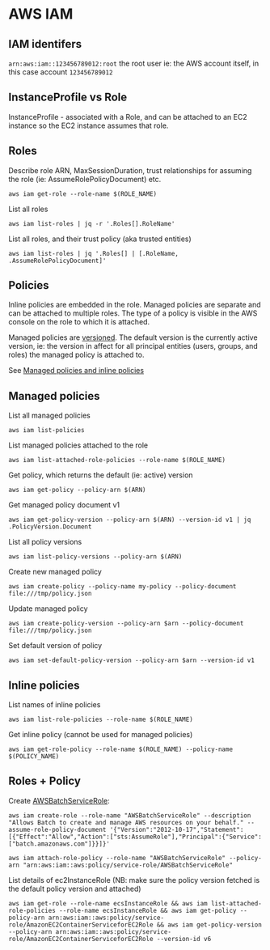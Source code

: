 # AWS IAM

## IAM identifers

`arn:aws:iam::123456789012:root` the root user ie: the AWS account itself, in this case account `123456789012`

## InstanceProfile vs Role

InstanceProfile - associated with a Role, and can be attached to an EC2 instance so the EC2 instance assumes that role.

## Roles

Describe role ARN, MaxSessionDuration, trust relationships for assuming the role (ie: AssumeRolePolicyDocument) etc.

```
aws iam get-role --role-name $(ROLE_NAME)
```

List all roles

```
aws iam list-roles | jq -r '.Roles[].RoleName'
```

List all roles, and their trust policy (aka trusted entities)

```
aws iam list-roles | jq '.Roles[] | [.RoleName, .AssumeRolePolicyDocument]'
```

## Policies

Inline policies are embedded in the role. Managed policies are separate and can be attached to multiple roles.
The type of a policy is visible in the AWS console on the role to which it is attached.

Managed policies are [versioned](https://docs.aws.amazon.com/IAM/latest/UserGuide/access_policies_managed-versioning.html). The default version is the currently active version, ie: the version in affect for all principal entities (users, groups, and roles) the managed policy is attached to.

See [Managed policies and inline policies](https://docs.aws.amazon.com/IAM/latest/UserGuide/access_policies_managed-vs-inline.html)

## Managed policies

List all managed policies

```
aws iam list-policies
```

List managed policies attached to the role

```
aws iam list-attached-role-policies --role-name $(ROLE_NAME)
```

Get policy, which returns the default (ie: active) version

```
aws iam get-policy --policy-arn $(ARN)
```

Get managed policy document v1

```
aws iam get-policy-version --policy-arn $(ARN) --version-id v1 | jq .PolicyVersion.Document
```

List all policy versions

```
aws iam list-policy-versions --policy-arn $(ARN)
```

Create new managed policy

```
aws iam create-policy --policy-name my-policy --policy-document file:///tmp/policy.json
```

Update managed policy

```
aws iam create-policy-version --policy-arn $arn --policy-document file:///tmp/policy.json
```

Set default version of policy

```
aws iam set-default-policy-version --policy-arn $arn --version-id v1
```

## Inline policies

List names of inline policies

```
aws iam list-role-policies --role-name $(ROLE_NAME)
```

Get inline policy (cannot be used for managed policies)

```
aws iam get-role-policy --role-name $(ROLE_NAME) --policy-name $(POLICY_NAME)
```

## Roles + Policy

Create [AWSBatchServiceRole](https://docs.aws.amazon.com/batch/latest/userguide/service_IAM_role.html):

```
aws iam create-role --role-name "AWSBatchServiceRole" --description "Allows Batch to create and manage AWS resources on your behalf." --assume-role-policy-document '{"Version":"2012-10-17","Statement":[{"Effect":"Allow","Action":["sts:AssumeRole"],"Principal":{"Service":["batch.amazonaws.com"]}}]}'

aws iam attach-role-policy --role-name "AWSBatchServiceRole" --policy-arn "arn:aws:iam::aws:policy/service-role/AWSBatchServiceRole"
```

List details of ec2InstanceRole (NB: make sure the policy version fetched is the default policy version and attached)

```
aws iam get-role --role-name ecsInstanceRole && aws iam list-attached-role-policies --role-name ecsInstanceRole && aws iam get-policy --policy-arn arn:aws:iam::aws:policy/service-role/AmazonEC2ContainerServiceforEC2Role && aws iam get-policy-version --policy-arn arn:aws:iam::aws:policy/service-role/AmazonEC2ContainerServiceforEC2Role --version-id v6
```
